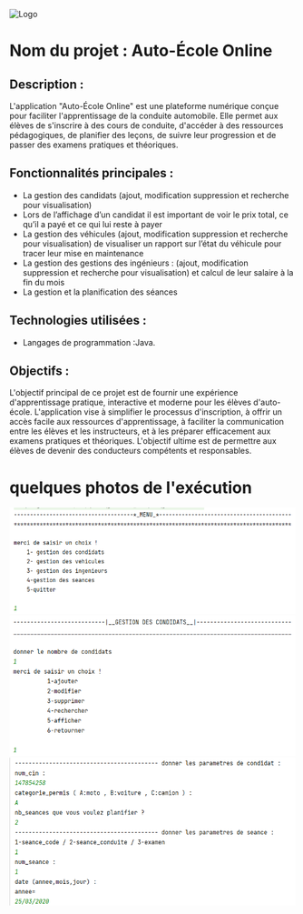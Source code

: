 
![Logo](https://cdn-icons-png.flaticon.com/512/1581/1581981.png)

# Nom du projet : Auto-École Online

## Description :
L'application "Auto-École Online" est une plateforme numérique conçue pour faciliter l'apprentissage de la conduite automobile. Elle permet aux élèves de s'inscrire à des cours de conduite, d'accéder à des ressources pédagogiques, de planifier des leçons, de suivre leur progression et de passer des examens pratiques et théoriques.

## Fonctionnalités principales :
- La gestion des candidats (ajout, modification suppression et recherche pour visualisation)
- Lors de l’affichage d’un candidat il est important de voir le prix total, ce qu’il a payé et ce 
qui lui reste à payer
- La gestion des véhicules (ajout, modification suppression et recherche pour visualisation)
de visualiser un rapport sur l’état du véhicule pour tracer leur mise en maintenance
- La gestion des gestions des ingénieurs : (ajout, modification suppression et recherche 
pour visualisation) et calcul de leur salaire à la fin du mois
- La gestion et la planification des séances

## Technologies utilisées :
- Langages de programmation :Java.

## Objectifs :
L'objectif principal de ce projet est de fournir une expérience d'apprentissage pratique, interactive et moderne pour les élèves d'auto-école. L'application vise à simplifier le processus d'inscription, à offrir un accès facile aux ressources d'apprentissage, à faciliter la communication entre les élèves et les instructeurs, et à les préparer efficacement aux examens pratiques et théoriques. L'objectif ultime est de permettre aux élèves de devenir des conducteurs compétents et responsables.

# quelques photos de l'exécution 
![](menu.png)
![](condidats.png)
![](details.png)

